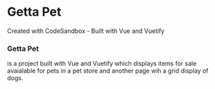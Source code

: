 # Getta Pet
Created with CodeSandbox - Built with Vue and Vuetify

### Getta Pet
is a project built with Vue and Vuetify which displays items for sale avaialable for pets in a pet store and another page wih a grid display of dogs.
